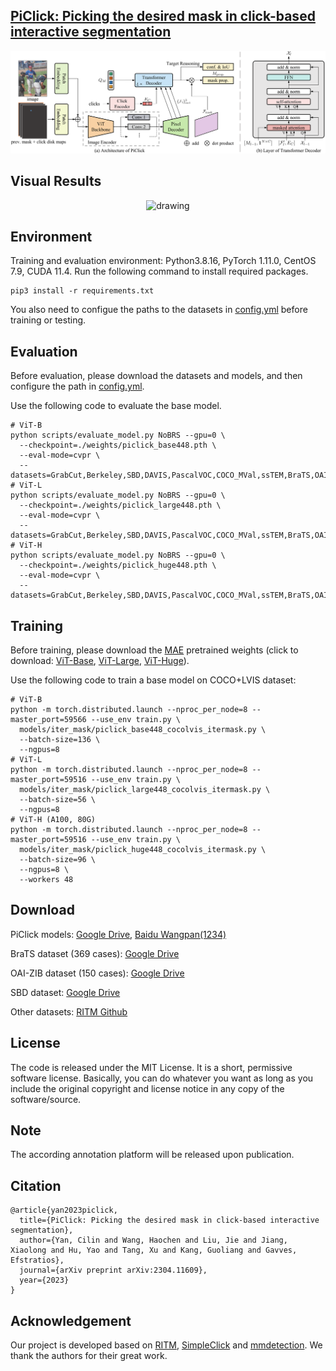 ## [PiClick: Picking the desired mask in click-based interactive segmentation](https://arxiv.org/abs/2304.11609)

<p align="center">
  <img src="./assets/architecture.png" alt="drawing", width="700"/>
</p>

## Visual Results

<p align="center">
  <img src="./assets/segmentation_results.png" alt="drawing", width="700"/>
</p>

## Environment

Training and evaluation environment: Python3.8.16, PyTorch 1.11.0, CentOS 7.9, CUDA 11.4. Run the following command to
install required packages.

```
pip3 install -r requirements.txt
```

You also need to configue the paths to the datasets in [config.yml](./config.yml) before training or testing.

## Evaluation

Before evaluation, please download the datasets and models, and then configure the path in [config.yml](./config.yml).

Use the following code to evaluate the base model.

```
# ViT-B
python scripts/evaluate_model.py NoBRS --gpu=0 \
  --checkpoint=./weights/piclick_base448.pth \
  --eval-mode=cvpr \
  --datasets=GrabCut,Berkeley,SBD,DAVIS,PascalVOC,COCO_MVal,ssTEM,BraTS,OAIZIB
# ViT-L
python scripts/evaluate_model.py NoBRS --gpu=0 \
  --checkpoint=./weights/piclick_large448.pth \
  --eval-mode=cvpr \
  --datasets=GrabCut,Berkeley,SBD,DAVIS,PascalVOC,COCO_MVal,ssTEM,BraTS,OAIZIB
# ViT-H
python scripts/evaluate_model.py NoBRS --gpu=0 \
  --checkpoint=./weights/piclick_huge448.pth \
  --eval-mode=cvpr \
  --datasets=GrabCut,Berkeley,SBD,DAVIS,PascalVOC,COCO_MVal,ssTEM,BraTS,OAIZIB
```

## Training

Before training, please download the [MAE](https://github.com/facebookresearch/mae) pretrained weights (click to
download: [ViT-Base](https://dl.fbaipublicfiles.com/mae/pretrain/mae_pretrain_vit_base.pth), [ViT-Large](https://dl.fbaipublicfiles.com/mae/pretrain/mae_pretrain_vit_large.pth), [ViT-Huge](https://dl.fbaipublicfiles.com/mae/pretrain/mae_pretrain_vit_huge.pth)).

Use the following code to train a base model on COCO+LVIS dataset:

```
# ViT-B
python -m torch.distributed.launch --nproc_per_node=8 --master_port=59566 --use_env train.py \
  models/iter_mask/piclick_base448_cocolvis_itermask.py \
  --batch-size=136 \
  --ngpus=8
# ViT-L
python -m torch.distributed.launch --nproc_per_node=8 --master_port=59516 --use_env train.py \
  models/iter_mask/piclick_large448_cocolvis_itermask.py \
  --batch-size=56 \
  --ngpus=8
# ViT-H (A100, 80G)
python -m torch.distributed.launch --nproc_per_node=8 --master_port=59516 --use_env train.py \
  models/iter_mask/piclick_huge448_cocolvis_itermask.py \
  --batch-size=96 \
  --ngpus=8 \
  --workers 48
```

## Download

PiClick models: [Google Drive](https://drive.google.com/drive/folders/1-ZOZ0o-wYGhiHfOzpyqq_ikY6gLLbP8S?usp=sharing), [Baidu Wangpan(1234)](https://pan.baidu.com/s/1T2dr12Y7EbcblVJLDyXn3w)

BraTS dataset (369
cases): [Google Drive](https://drive.google.com/drive/folders/1B6y1nNBnWU09EhxvjaTdp1XGjc1T6wUk?usp=sharing)

OAI-ZIB dataset (150
cases): [Google Drive](https://drive.google.com/drive/folders/1B6y1nNBnWU09EhxvjaTdp1XGjc1T6wUk?usp=sharing)

SBD dataset: [Google Drive](https://drive.google.com/file/d/1LwlHbpDU2Zns48F5YVAaUPo_g-FSxcjx/view?usp=sharing)

Other datasets: [RITM Github](https://github.com/saic-vul/ritm_interactive_segmentation)

## License

The code is released under the MIT License. It is a short, permissive software license. Basically, you can do whatever
you want as long as you include the original copyright and license notice in any copy of the software/source.

## Note

The according annotation platform will be released upon publication.

## Citation

```
@article{yan2023piclick,
  title={PiClick: Picking the desired mask in click-based interactive segmentation},
  author={Yan, Cilin and Wang, Haochen and Liu, Jie and Jiang, Xiaolong and Hu, Yao and Tang, Xu and Kang, Guoliang and Gavves, Efstratios},
  journal={arXiv preprint arXiv:2304.11609},
  year={2023}
}
```

## Acknowledgement

Our project is developed based on
[RITM](https://github.com/saic-vul/ritm_interactive_segmentation),
[SimpleClick](https://github.com/uncbiag/SimpleClick/tree/v1.0) and
[mmdetection](https://github.com/open-mmlab/mmdetection).
We thank the authors for their great work.

